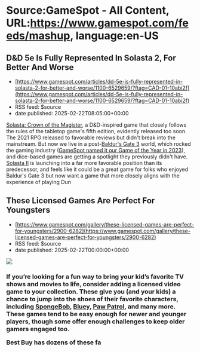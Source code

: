 # Source:GameSpot - All Content, URL:https://www.gamespot.com/feeds/mashup, language:en-US

## D&D 5e Is Fully Represented In Solasta 2, For Better And Worse
 - [https://www.gamespot.com/articles/dd-5e-is-fully-represented-in-solasta-2-for-better-and-worse/1100-6529659/?ftag=CAD-01-10abi2f](https://www.gamespot.com/articles/dd-5e-is-fully-represented-in-solasta-2-for-better-and-worse/1100-6529659/?ftag=CAD-01-10abi2f)
 - RSS feed: $source
 - date published: 2025-02-22T08:05:00+00:00

<p dir="ltr"><a href="https://www.gamespot.com/games/solasta-crown-of-the-magister/">Solasta: Crown of the Magister</a>, a D&amp;D-inspired game that closely follows the rules of the tabletop game's fifth edition, evidently released too soon. The 2021 RPG released to favorable reviews but didn't break into the mainstream. But now we live in a post-<a href="https://www.gamespot.com/games/baldurs-gate-3/">Baldur's Gate 3</a> world, which rocked the gaming industry (<a href="https://www.gamespot.com/articles/baldurs-gate-3-is-gamespots-game-of-the-year-2023/1100-6519739/">GameSpot named it our Game of the Year in 2023</a>), and dice-based games are getting a spotlight they previously didn't have. <a href="https://www.gamespot.com/games/solasta-ii/">Solasta II</a> is launching into a far more favorable position than its predecessor, and feels like it could be a great game for folks who enjoyed Baldur's Gate 3 but now want a game that more closely aligns with the experience of playing Dun

## These Licensed Games Are Perfect For Youngsters
 - [https://www.gamespot.com/gallery/these-licensed-games-are-perfect-for-youngsters/2900-6282](https://www.gamespot.com/gallery/these-licensed-games-are-perfect-for-youngsters/2900-6282)
 - RSS feed: $source
 - date published: 2025-02-22T00:00:00+00:00

<p><img src="https://www.gamespot.com/a/uploads/scale_large/1701/17013431/4448191-kidsgames.jpg" /><br /><h3><p>If you’re looking for a fun way to bring your kid’s favorite TV shows and movies to life, consider adding a licensed video game to your collection. These give you (and your kids) a chance to jump into the shoes of their favorite characters, including <a href="https://howl.link/y5w1pw5g5s0jt?article_name=Gamespot&amp;article_url=https://www.gamespot.com/17401602184438?u1=subid_value">SpongeBob</a>, <a href="https://howl.link/iq8pjpbxq1uur?article_name=Gamespot&amp;article_url=https://www.gamespot.com/17401592772489?u1=subid_value">Bluey</a>, <a href="https://howl.link/km3lcyat87f9f?article_name=Gamespot&amp;article_url=https://www.gamespot.com/17401598699064?u1=subid_value">Paw Patrol</a>, and many more. These games tend to be easy enough for newer and younger players, though some offer enough challenges to keep older gamers engaged too.</p><p>Best Buy has dozens of these fa

